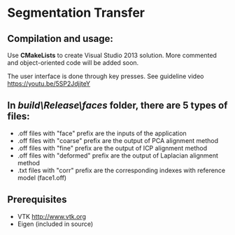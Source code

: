 
<html>
<body>

<h1> Segmentation Transfer    </h1>

<h2> Compilation and usage:   </h2>

<p>  Use <b>CMakeLists</b>  to create Visual Studio 2013 solution. More commented and object-oriented code will be added soon.</p>

<p>  The user interface is done through key presses. See guideline video <a href="https://youtu.be/5SP2JdjjteY" > https://youtu.be/5SP2JdjjteY</a> </p>


<h2>  In <i>build\Release\faces</i> folder, there are 5 types of files:   </h2>


<ul style="list-style-type:disc">
  <li> .off files with "face" prefix are the inputs of the application </li>
  <li> .off files with "coarse" prefix are the output of PCA alignment method </li>
  <li> .off files with "fine" prefix are the output of ICP alignment method </li>
   <li> .off files with "deformed" prefix are the output of Laplacian alignment method </li>
    <li> .txt files with "corr" prefix are the corresponding indexes with reference model (face1.off) </li>
</ul>


<h2>Prerequisites</h2>

<ul style="list-style-type:disc">
  <li> VTK  <a href="http://www.vtk.org">  http://www.vtk.org</a> </li>
  <li> Eigen (included in source) </li>
</ul>

</body>
</html>